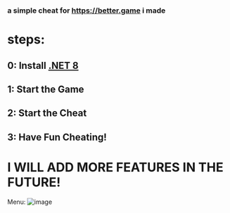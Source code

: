 ### a simple cheat for https://better.game i made
# steps:
## 0: Install [.NET 8](https://dotnet.microsoft.com/en-us/download/dotnet/thank-you/sdk-8.0.407-windows-x64-installer)
## 1: Start the Game
## 2: Start the Cheat
## 3: Have Fun Cheating!

# I WILL ADD MORE FEATURES IN THE FUTURE!


Menu:
![image](https://github.com/user-attachments/assets/b3a8a8c6-d071-4848-bfa8-fc188eb71838)

